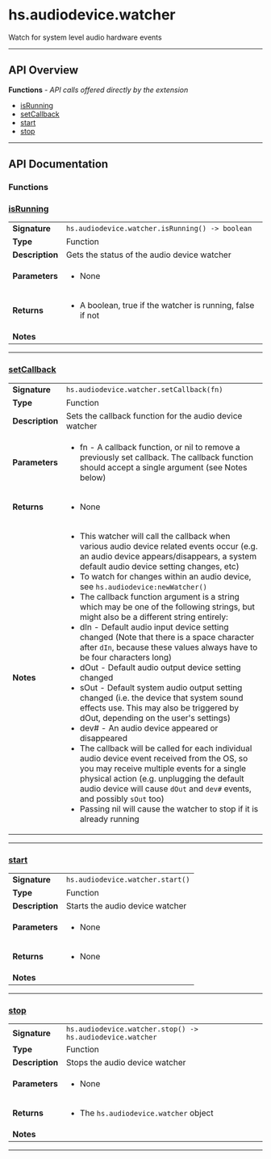 # hs.audiodevice.watcher

Watch for system level audio hardware events

---

## API Overview
**Functions** - _API calls offered directly by the extension_
 * [isRunning](#isrunning)
 * [setCallback](#setcallback)
 * [start](#start)
 * [stop](#stop)


---

## API Documentation

### Functions


### [isRunning](#isrunning)

|                                             |                                                                                     |
| --------------------------------------------|-------------------------------------------------------------------------------------|
| **Signature**                               | `hs.audiodevice.watcher.isRunning() -> boolean`                                                                    |
| **Type**                                    | Function                                                                     |
| **Description**                             | Gets the status of the audio device watcher                                                                     |
| **Parameters**                              | <ul><li>None</li></ul> |
| **Returns**                                 | <ul><li>A boolean, true if the watcher is running, false if not</li></ul>          |
| **Notes**                                   | <ul></ul>                |

---

### [setCallback](#setcallback)

|                                             |                                                                                     |
| --------------------------------------------|-------------------------------------------------------------------------------------|
| **Signature**                               | `hs.audiodevice.watcher.setCallback(fn)`                                                                    |
| **Type**                                    | Function                                                                     |
| **Description**                             | Sets the callback function for the audio device watcher                                                                     |
| **Parameters**                              | <ul><li>fn - A callback function, or nil to remove a previously set callback. The callback function should accept a single argument (see Notes below)</li></ul> |
| **Returns**                                 | <ul><li>None</li></ul>          |
| **Notes**                                   | <ul><li>This watcher will call the callback when various audio device related events occur (e.g. an audio device appears/disappears, a system default audio device setting changes, etc)</li><li>To watch for changes within an audio device, see `hs.audiodevice:newWatcher()`</li><li>The callback function argument is a string which may be one of the following strings, but might also be a different string entirely:</li><li> dIn  - Default audio input device setting changed (Note that there is a space character after `dIn`, because these values always have to be four characters long)</li><li> dOut - Default audio output device setting changed</li><li> sOut - Default system audio output setting changed (i.e. the device that system sound effects use. This may also be triggered by dOut, depending on the user's settings)</li><li> dev# - An audio device appeared or disappeared</li><li>The callback will be called for each individual audio device event received from the OS, so you may receive multiple events for a single physical action (e.g. unplugging the default audio device will cause `dOut` and `dev#` events, and possibly `sOut` too)</li><li>Passing nil will cause the watcher to stop if it is already running</li></ul>                |

---

### [start](#start)

|                                             |                                                                                     |
| --------------------------------------------|-------------------------------------------------------------------------------------|
| **Signature**                               | `hs.audiodevice.watcher.start()`                                                                    |
| **Type**                                    | Function                                                                     |
| **Description**                             | Starts the audio device watcher                                                                     |
| **Parameters**                              | <ul><li>None</li></ul> |
| **Returns**                                 | <ul><li>None</li></ul>          |
| **Notes**                                   | <ul></ul>                |

---

### [stop](#stop)

|                                             |                                                                                     |
| --------------------------------------------|-------------------------------------------------------------------------------------|
| **Signature**                               | `hs.audiodevice.watcher.stop() -> hs.audiodevice.watcher`                                                                    |
| **Type**                                    | Function                                                                     |
| **Description**                             | Stops the audio device watcher                                                                     |
| **Parameters**                              | <ul><li>None</li></ul> |
| **Returns**                                 | <ul><li>The `hs.audiodevice.watcher` object</li></ul>          |
| **Notes**                                   | <ul></ul>                |

---
